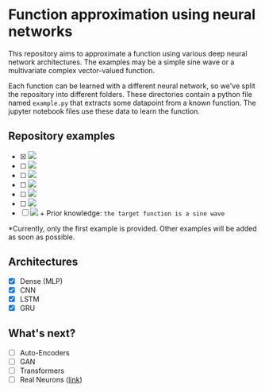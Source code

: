 # Function approximation using neural networks

This repository aims to approximate a function using various deep neural network architectures. The examples may be a simple sine wave or a multivariate complex vector-valued function.

Each function can be learned with a different neural network, so we've split the repository into different folders. These directories contain a python file named `example.py` that extracts some datapoint from a known function. The jupyter notebook files use these data to learn the function.

## Repository examples

 - [x] <img src="https://render.githubusercontent.com/render/math?math=f(x): \mathbb{R}\to\mathbb{R}">
 - [ ] <img src="https://render.githubusercontent.com/render/math?math=f(x): \mathbb{R}^n\to\mathbb{R}">
 - [ ] <img src="https://render.githubusercontent.com/render/math?math=f(x): \mathbb{R}\to\mathbb{R}^n">
 - [ ] <img src="https://render.githubusercontent.com/render/math?math=f(x): \mathbb{R}^n\to\mathbb{R}^m">
 - [ ] <img src="https://render.githubusercontent.com/render/math?math=f(x): \mathbb{C}\to\mathbb{R}">
 - [ ] <img src="https://render.githubusercontent.com/render/math?math=f(x): \mathbb{R}\to\mathbb{C}">
 - [ ] <img src="https://render.githubusercontent.com/render/math?math=f(x): \mathbb{R}\to\mathbb{R}"> + Prior knowledge: `the target function is a sine wave`

*Currently, only the first example is provided. Other examples will be added as soon as possible.

## Architectures

 - [x] Dense (MLP)
 - [x] CNN
 - [x] LSTM
 - [x] GRU

## What's next?

 - [ ] Auto-Encoders
 - [ ] GAN
 - [ ] Transformers
 - [ ] Real Neurons ([link](https://www.nengo.ai/nengo/v3.1.0/examples/basic/many-neurons.html))
